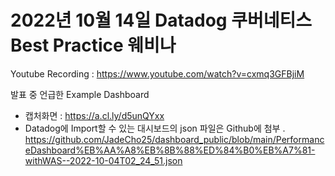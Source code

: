 # 2022년 10월 14일 Datadog 쿠버네티스 Best Practice 웨비나

Youtube Recording : https://www.youtube.com/watch?v=cxmq3GFBjiM

발표 중 언급한 Example Dashboard
 - 캡처화면 : https://a.cl.ly/d5unQYxx
 - Datadog에 Import할 수 있는 대시보드의 json 파일은 Github에 첨부 
   . https://github.com/JadeCho25/dashboard_public/blob/main/PerformanceDashboard%EB%AA%A8%EB%8B%88%ED%84%B0%EB%A7%81-withWAS--2022-10-04T02_24_51.json
   
 
